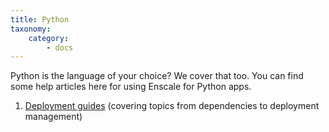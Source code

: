 ```yaml
---
title: Python
taxonomy:
    category:
        - docs
---
```


Python is the language of your choice? We cover that too. You can find some help articles here for using Enscale for Python apps.

1. [Deployment guides](/python/deployment-guides) (covering topics from dependencies to deployment management)